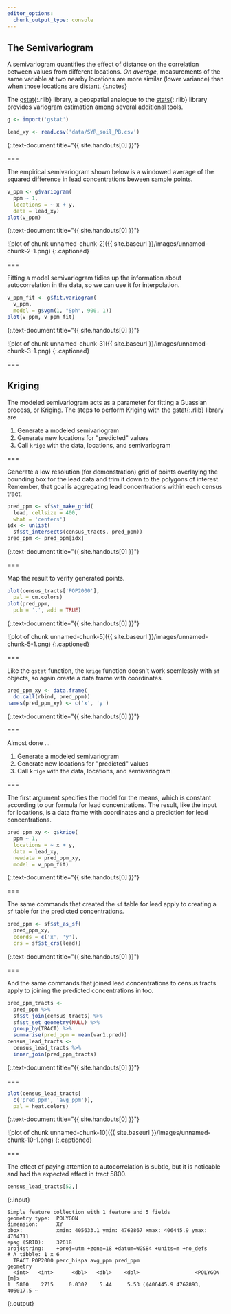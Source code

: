 ```yaml
---
editor_options: 
  chunk_output_type: console
---
```

    
## The Semivariogram

A semivariogram quantifies the effect of distance on the correlation between
values from different locations. *On average*, measurements of the same variable
at two nearby locations are more similar (lower variance) than when those locations
are distant.
{:.notes}

The [gstat](){:.rlib} library, a geospatial analogue to the [stats](){:.rlib}
library provides variogram estimation among several additional tools.


~~~r
g <- import('gstat')

lead_xy <- read.csv('data/SYR_soil_PB.csv')
~~~
{:.text-document title="{{ site.handouts[0] }}"}


===

The empirical semivariogram shown below is a windowed average of the squared
difference in lead concentrations beween sample points.


~~~r
v_ppm <- g$variogram(
  ppm ~ 1,
  locations = ~ x + y,
  data = lead_xy)
plot(v_ppm)
~~~
{:.text-document title="{{ site.handouts[0] }}"}

![plot of chunk unnamed-chunk-2]({{ site.baseurl }}/images/unnamed-chunk-2-1.png)
{:.captioned}


===

Fitting a model semivariogram tidies up the information about autocorrelation
in the data, so we can use it for interpolation.


~~~r
v_ppm_fit <- g$fit.variogram(
  v_ppm,
  model = g$vgm(1, "Sph", 900, 1))
plot(v_ppm, v_ppm_fit)
~~~
{:.text-document title="{{ site.handouts[0] }}"}

![plot of chunk unnamed-chunk-3]({{ site.baseurl }}/images/unnamed-chunk-3-1.png)
{:.captioned}


===

## Kriging

The modeled semivariogram acts as a parameter for fitting a Guassian process, or
Kriging. The steps to perform Kriging with the [gstat](){:.rlib} library are

1. Generate a modeled semivariogram
1. Generate new locations for "predicted" values
1. Call `krige` with the data, locations, and semivariogram

===

Generate a low resolution (for demonstration) grid of points overlaying the
bounding box for the lead data and trim it down to the polygons of interest.
Remember, that goal is aggregating lead concentrations within each census tract.


~~~r
pred_ppm <- sf$st_make_grid(
  lead, cellsize = 400,
  what = 'centers')
idx <- unlist(
  sf$st_intersects(census_tracts, pred_ppm))
pred_ppm <- pred_ppm[idx]
~~~
{:.text-document title="{{ site.handouts[0] }}"}


===

Map the result to verify generated points.


~~~r
plot(census_tracts['POP2000'],
  pal = cm.colors)
plot(pred_ppm,
  pch = '.', add = TRUE)
~~~
{:.text-document title="{{ site.handouts[0] }}"}

![plot of chunk unnamed-chunk-5]({{ site.baseurl }}/images/unnamed-chunk-5-1.png)
{:.captioned}


===

Like the `gstat` function, the `krige` function doesn't work seemlessly with
`sf` objects, so again create a data frame with coordinates.


~~~r
pred_ppm_xy <- data.frame(
  do.call(rbind, pred_ppm))
names(pred_ppm_xy) <- c('x', 'y')
~~~
{:.text-document title="{{ site.handouts[0] }}"}


===

Almost done ...

1. Generate a modeled semivariogram
1. Generate new locations for "predicted" values
1. Call `krige` with the data, locations, and semivariogram

===

The first argument specifies the model for the means, which is constant according to our 
formula for lead concentrations. The result, like the input for locations, is
a data frame with coordinates and a prediction for lead concentrations.


~~~r
pred_ppm_xy <- g$krige(
  ppm ~ 1,
  locations = ~ x + y,
  data = lead_xy,
  newdata = pred_ppm_xy,
  model = v_ppm_fit)
~~~
{:.text-document title="{{ site.handouts[0] }}"}


===

The same commands that created the `sf` table for lead apply to creating a `sf`
table for the predicted concentrations.


~~~r
pred_ppm <- sf$st_as_sf(
  pred_ppm_xy,
  coords = c('x', 'y'),
  crs = sf$st_crs(lead))
~~~
{:.text-document title="{{ site.handouts[0] }}"}


===

And the same commands that joined lead concentrations to census tracts apply to
joining the predicted concentrations in too.


~~~r
pred_ppm_tracts <-
  pred_ppm %>%
  sf$st_join(census_tracts) %>%
  sf$st_set_geometry(NULL) %>%
  group_by(TRACT) %>%
  summarise(pred_ppm = mean(var1.pred))
census_lead_tracts <- 
  census_lead_tracts %>%
  inner_join(pred_ppm_tracts)
~~~
{:.text-document title="{{ site.handouts[0] }}"}


===


~~~r
plot(census_lead_tracts[
  c('pred_ppm', 'avg_ppm')],
  pal = heat.colors)
~~~
{:.text-document title="{{ site.handouts[0] }}"}

![plot of chunk unnamed-chunk-10]({{ site.baseurl }}/images/unnamed-chunk-10-1.png)
{:.captioned}


===

The effect of paying attention to autocorrelation is subtle, but it is noticable and had the expected effect in tract 5800.


~~~r
census_lead_tracts[52,]
~~~
{:.input}

~~~
Simple feature collection with 1 feature and 5 fields
geometry type:  POLYGON
dimension:      XY
bbox:           xmin: 405633.1 ymin: 4762867 xmax: 406445.9 ymax: 4764711
epsg (SRID):    32618
proj4string:    +proj=utm +zone=18 +datum=WGS84 +units=m +no_defs
# A tibble: 1 x 6
  TRACT POP2000 perc_hispa avg_ppm pred_ppm                       geometry
  <int>   <int>      <dbl>   <dbl>    <dbl>                  <POLYGON [m]>
1  5800    2715     0.0302    5.44     5.53 ((406445.9 4762893, 406017.5 ~
~~~
{:.output}

